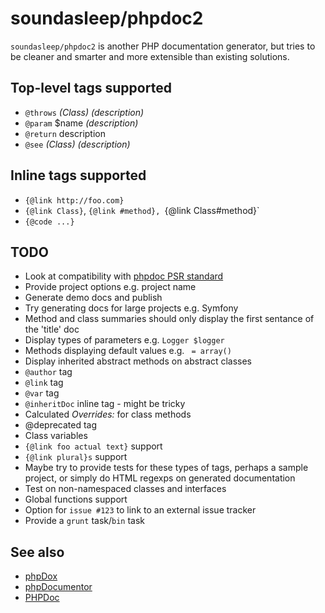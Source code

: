 soundasleep/phpdoc2
===================

`soundasleep/phpdoc2` is another PHP documentation generator, but tries to be cleaner
and smarter and more extensible than existing solutions.

## Top-level tags supported

* `@throws` _(Class)_ _(description)_
* `@param` $name _(description)_
* `@return` description
* `@see` _(Class)_ _(description)_

## Inline tags supported

* `{@link http://foo.com}`
* `{@link Class}`, `{@link #method}, `{@link Class#method}`
* `{@code ...}`

## TODO

* Look at compatibility with [phpdoc PSR standard](https://github.com/phpDocumentor/fig-standards/blob/master/proposed/phpdoc.md)
* Provide project options e.g. project name
* Generate demo docs and publish
* Try generating docs for large projects e.g. Symfony
* Method and class summaries should only display the first sentance of the 'title' doc
* Display types of parameters e.g. `Logger $logger`
* Methods displaying default values e.g. ` = array()`
* Display inherited abstract methods on abstract classes
* `@author` tag
* `@link` tag
* `@var` tag
* `@inheritDoc` inline tag - might be tricky
* Calculated _Overrides:_ for class methods
* @deprecated tag
* Class variables
* `{@link foo actual text}` support
* `{@link plural}s` support
* Maybe try to provide tests for these types of tags, perhaps a sample project, or simply do HTML regexps on generated documentation
* Test on non-namespaced classes and interfaces
* Global functions support
* Option for `issue #123` to link to an external issue tracker
* Provide a `grunt` task/`bin` task

## See also

- [phpDox](http://phpdox.de/)
- [phpDocumentor](http://www.phpdoc.org/)
- [PHPDoc](http://www.phpdoc.de/)
